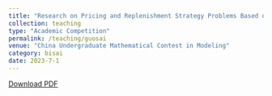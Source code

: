 ```yaml
---
title: "Research on Pricing and Replenishment Strategy Problems Based on Time Series Analysis and Greedy Algorithm"
collection: teaching
type: "Academic Competition"
permalink: /teaching/guosai
venue: "China Undergraduate Mathematical Contest in Modeling"
category: bisai
date: 2023-7-1
---
```


[Download PDF](http://ShangrunLu666.github.io/files/基于时间序列分析与贪心算法的定价与补货策略问题研究.pdf)
